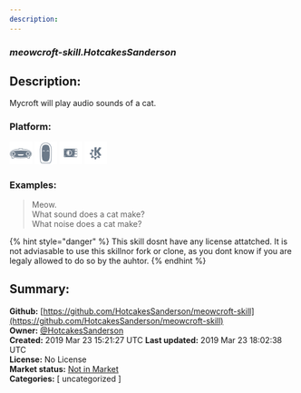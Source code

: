 ```yaml
---
description: 
---
```


### _meowcroft-skill.HotcakesSanderson_  
## Description:  
Mycroft will play audio sounds of a cat.  
### Platform:  
 ![Mark I](../.gitbook/assets/mark-1-icon.png)  ![Mark II](../.gitbook/assets/mark-2-icon.png)  ![Picroft](../.gitbook/assets/picroft-icon.png)  ![plasmoid](../.gitbook/assets/kde.png)   
### Examples:  
> Meow.  
> What sound does a cat make?  
> What noise does a cat make?  
  
{% hint style="danger" %}
This skill dosnt have any license attatched. It is not adviasable to use this skillnor fork or clone, as you dont know if you are legaly allowed to do so by the auhtor.
{% endhint %}
  
## Summary:  
**Github:** [https://github.com/HotcakesSanderson/meowcroft-skill](https://github.com/HotcakesSanderson/meowcroft-skill)  
**Owner:** [@HotcakesSanderson](https://github.com/HotcakesSanderson)  
**Created:** 2019 Mar 23 15:21:27 UTC  **Last updated:** 2019 Mar 23 18:02:38 UTC  
**License:** No License  
**Market status:** [Not in Market](https://market.mycroft.ai/skill/)  
**Categories:** [ uncategorized ]   
